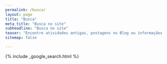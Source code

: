 ```yaml
---
permalink: /busca/
layout: page
title: "Busca"
meta_title: "Busca no site"
subheadline: "Busca no site"
teaser: "Encontre atividades antigas, postagens no Blog ou informações úteis, em um clique!"
sitemap: false

---
```


{% include _google_search.html %}

